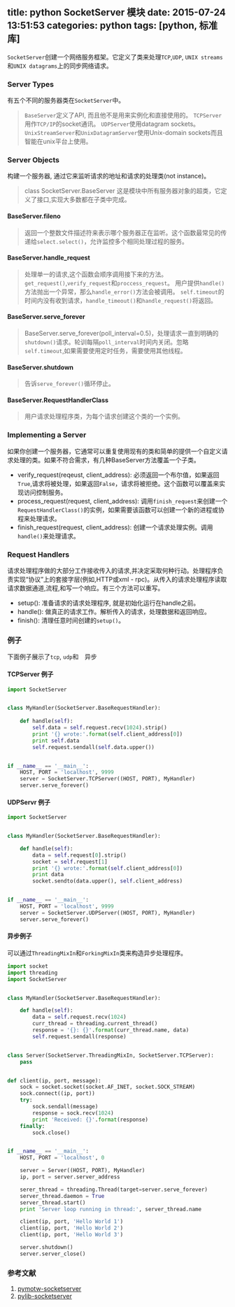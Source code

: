 title: python SocketServer 模块
date: 2015-07-24 13:51:53
categories: python
tags: [python, 标准库]
---
`SocketServer`创建一个网络服务框架。它定义了类来处理`TCP`,`UDP`, `UNIX streams` 和`UNIX datagrams`上的同步网络请求。
### Server Types
有五个不同的服务器类在`SocketServer`中。
>`BaseServer`定义了API, 而且他不是用来实例化和直接使用的。
>`TCPServer`用作`TCP/IP`的socket通讯。
>`UDPServer`使用datagram sockets。
>`UnixStreamServer`和`UnixDatagramServer`使用Unix-domain sockets而且智能在unix平台上使用。

### Server Objects
构建一个服务器, 通过它来监听请求的地址和请求的处理类(not instance)。
>class SocketServer.BaseServer
>这是模块中所有服务器对象的超类，它定义了接口,实现大多数都在子类中完成。

#### BaseServer.fileno
>返回一个整数文件描述符来表示哪个服务器正在监听。这个函数最常见的传递给`select.select()`，允许监控多个相同处理过程的服务。

#### BaseServer.handle_request
>处理单一的请求,这个函数会顺序调用接下来的方法。`get_request()`,`verify_request`和`proccess_request`。
>用户提供`handle()`方法抛出一个异常，那么`handle_error()`方法会被调用。
>`self.timeout`的时间内没有收到请求，`handle_timeout()`和`handle_request()`将返回。

<!--more-->
#### BaseServer.serve_forever
>BaseServer.serve_forever(poll_interval=0.5)，处理请求一直到明确的`shutdown()`请求。轮训每隔`poll_interval`时间内关闭。忽略`self.timeout`,如果需要使用定时任务，需要使用其他线程。

#### BaseServer.shutdown
>告诉`serve_forever()`循环停止。

#### BaseServer.RequestHandlerClass
>用户请求处理程序类，为每个请求创建这个类的一个实例。

### Implementing a Server
如果你创建一个服务器，它通常可以重复使用现有的类和简单的提供一个自定义请求处理的类。如果不符合需求，有几种BaseServer方法覆盖一个子类。

* verify_request(reqeust, client_address): 必须返回一个布尔值，如果返回`True`,请求将被处理，如果返回`False`，请求将被拒绝。这个函数可以覆盖来实现访问控制服务。
* process_request(request, client_address): 调用`finish_request`来创建一个`RequestHandlerClass()`的实例，如果需要该函数可以创建一个新的进程或协程来处理请求。
* finish_request(request, client_address): 创建一个请求处理实例。调用`handle()`来处理请求。

### Request Handlers
请求处理程序做的大部分工作接收传入的请求,并决定采取何种行动。处理程序负责实现“协议”上的套接字层(例如,HTTP或xml - rpc)。从传入的请求处理程序读取请求数据通道,流程,和写一个响应。有三个方法可以重写。

* setup(): 准备请求的请求处理程序, 就是初始化运行在handle之前。
* handle(): 做真正的请求工作。解析传入的请求，处理数据和返回响应。
* finish(): 清理任意时间创建的`setup()`。

### 例子
下面例子展示了`tcp`, `udp`和　异步

#### TCPServer 例子
```python
import SocketServer


class MyHandler(SocketServer.BaseRequestHandler):
    
    def handle(self):
        self.data = self.request.recv(1024).strip()
        print '{} wrote:'.format(self.client_address[0])
        print self.data
        self.request.sendall(self.data.upper())


if __name__ == '__main__':
    HOST, PORT = 'localhost', 9999
    server = SocketServer.TCPServer((HOST, PORT), MyHandler)
    server.serve_forever()
```
#### UDPServr 例子
```python
import SocketServer


class MyHandler(SocketServer.BaseRequestHandler):

    def handle(self):
        data = self.request[0].strip()
        socket = self.request[1]
        print '{} wrote:'.format(self.client_address[0])
        print data
        socket.sendto(data.upper(), self.client_address)


if __name__ == '__main__':
    HOST, PORT = 'localhost', 9999
    server = SocketServer.UDPServer((HOST, PORT), MyHandler)
    server.serve_forever()
```
#### 异步例子
可以通过`ThreadingMixIn`和`ForkingMixIn`类来构造异步处理程序。
```python
import socket
import threading
import SocketServer


class MyHandler(SocketServer.BaseRequestHandler):

    def handle(self):
        data = self.request.recv(1024)
        curr_thread = threading.current_thread()
        response = '{}: {}'.format(curr_thread.name, data)
        self.request.sendall(response)


class Server(SocketServer.ThreadingMixIn, SocketServer.TCPServer):
    pass


def client(ip, port, message):
    sock = socket.socket(socket.AF_INET, socket.SOCK_STREAM)
    sock.connect((ip, port))
    try:
        sock.sendall(message)
        response = sock.recv(1024)
        print 'Received: {}'.format(response)
    finally:
        sock.close()


if __name__ == '__main__':
    HOST, PORT = 'localhost', 0

    server = Server((HOST, PORT), MyHandler)
    ip, port = server.server_address

    serer_thread = threading.Thread(target=server.serve_forever)
    server_thread.daemon = True
    server_thread.start()
    print 'Server loop running in thread:', server_thread.name

    client(ip, port, 'Hello World 1')
    client(ip, port, 'Hello World 2')
    client(ip, port, 'Hello World 3')

    server.shutdown()
    server.server_close()
```
### 参考文献
1. [pymotw-socketserver](http://pymotw.com/2/SocketServer/index.html#module-SocketServer)
2. [pylib-socketserver](https://docs.python.org/2/library/socketserver.html)
